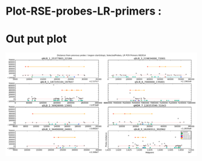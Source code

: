 Plot-RSE-probes-LR-primers :
================================================

Out put plot
================================================
![alt tag](https://github.com/ffrancis/Plot-RSE-probes-LR-primers/blob/master/EnrichmentProbesSpacing_LR_PCR_primers082914.png)
